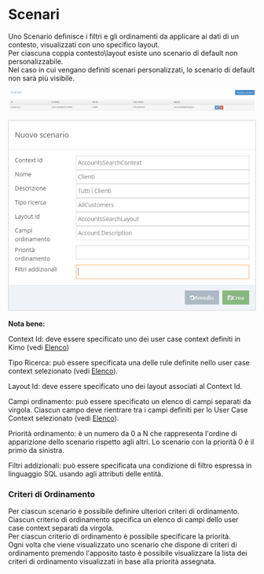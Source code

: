 # Scenari

Uno Scenario definisce i filtri e gli ordinamenti da applicare ai dati di un contesto, visualizzati con uno specifico layout.   
Per ciascuna coppia contesto\layout esiste uno scenario di default non personalizzabile.  
Nel caso in cui vengano definiti scenari personalizzati, lo scenario di default non sarà più visibile.

![](../../.gitbook/assets/image%20%2835%29.png)

![](../../.gitbook/assets/image%20%2820%29.png)

**Nota bene:**

Context Id: deve essere specificato uno dei user case context definiti in Kimo \(vedi [Elenco](layout/list/)\)

Tipo Ricerca: può essere specificata una delle rule definite nello user case context selezionato \(vedi [Elenco](layout/list/)\).

Layout Id: deve essere specificato uno dei layout associati al Context Id.

Campi ordinamento: può essere specificato un elenco di campi separati da virgola. Ciascun campo deve rientrare tra i campi definiti per lo User Case Context selezionato \(vedi [Elenco](layout/list/)\).

Priorità ordinamento: è un numero da 0 a N che rappresenta l'ordine di apparizione dello scenario rispetto agli altri. Lo scenario con la priorità 0 è il primo da sinistra.

Filtri addizionali: può essere specificata una condizione di filtro espressa in linguaggio SQL usando agli attributi delle entità.

### Criteri di Ordinamento

Per ciascun scenario è possibile definire ulteriori criteri di ordinamento.  
Ciascun criterio di ordinamento specifica un elenco di campi dello user case context separati da virgola.  
Per ciascun criterio di ordinamento è possibile specificare la priorità.  
Ogni volta che viene visualizzato uno scenario che dispone di  criteri di ordinamento premendo l'apposito tasto è possibile visualizzare la lista dei criteri di ordinamento visualizzati in base alla priorità assegnata.



